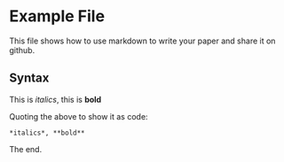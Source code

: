 # Example File

This file shows how to use markdown to write your paper and share it on github.

## Syntax

This is *italics*, this is **bold**

Quoting the above to show it as code:

``` 
*italics*, **bold**
```

The end.

